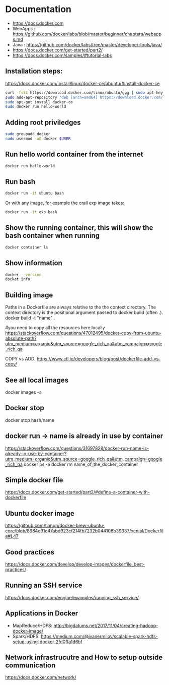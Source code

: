 # Documentation
  * https://docs.docker.com
  * WebApps : https://github.com/docker/labs/blob/master/beginner/chapters/webapps.md 
  * Java : https://github.com/docker/labs/tree/master/developer-tools/java/
  * https://docs.docker.com/get-started/part2/
  * https://docs.docker.com/samples/#tutorial-labs

## Installation steps: 
https://docs.docker.com/install/linux/docker-ce/ubuntu/#install-docker-ce
```bash
curl -fsSL https://download.docker.com/linux/ubuntu/gpg | sudo apt-key add -
sudo add-apt-repository "deb [arch=amd64] https://download.docker.com/linux/ubuntu $(lsb_release -cs) stable"
sudo apt-get install docker-ce
sudo docker run hello-world
```

## Adding root priviledges 
```bash
sudo groupadd docker
sudo usermod -aG docker $USER
```

## Run hello world container from the internet
```bash
docker run hello-world
```

## Run bash 
```bash
docker run -it ubuntu bash
```
Or with any image, for example the crail exp image takes: 
```bash 
docker run -it exp bash 
```

## Show the running container, this will show the bash container when running 
```bash
docker container ls
```

## Show information 
```bash
docker --version
docket info 
```

## Building image 
Paths in a Dockerfile are always relative to the the context directory. The context directory is the positional argument passed to docker build (often .).
docker build -t "name" .

#you need to copy all the resources here locally
https://stackoverflow.com/questions/47012495/docker-copy-from-ubuntu-absolute-path?utm_medium=organic&utm_source=google_rich_qa&utm_campaign=google_rich_qa

COPY vs ADD: https://www.ctl.io/developers/blog/post/dockerfile-add-vs-copy/

## See all local images
docker images -a

## Docker stop 
docker stop hash/name 

## docker run -> name is already in use by container
https://stackoverflow.com/questions/31697828/docker-run-name-is-already-in-use-by-container?utm_medium=organic&utm_source=google_rich_qa&utm_campaign=google_rich_qa
docker ps -a
docker rm name_of_the_docker_container

## Simple docker file 
https://docs.docker.com/get-started/part2/#define-a-container-with-dockerfile

## Ubuntu docker image 
https://github.com/tianon/docker-brew-ubuntu-core/blob/8984e91c47abd923cf214fb7232b044106b39337/xenial/Dockerfile#L47

## Good practices 
https://docs.docker.com/develop/develop-images/dockerfile_best-practices/

## Running an SSH service
https://docs.docker.com/engine/examples/running_ssh_service/

## Applications in Docker 
  * MapReduce/HDFS: http://bigdatums.net/2017/11/04/creating-hadoop-docker-image/
  * Spark/HDFS: https://medium.com/@ivanermilov/scalable-spark-hdfs-setup-using-docker-2fd0ffa1d6bf

## Network infrastrucutre and How to setup outside communication 

https://docs.docker.com/network/
